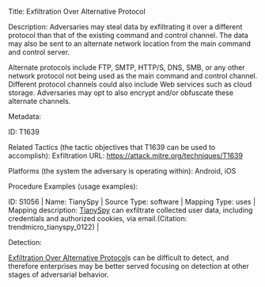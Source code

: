 Title: Exfiltration Over Alternative Protocol

Description: Adversaries may steal data by exfiltrating it over a different protocol than that of the existing command and control channel. The data may also be sent to an alternate network location from the main command and control server.

Alternate protocols include FTP, SMTP, HTTP/S, DNS, SMB, or any other network protocol not being used as the main command and control channel. Different protocol channels could also include Web services such as cloud storage. Adversaries may opt to also encrypt and/or obfuscate these alternate channels.

Metadata:

ID: T1639

Related Tactics (the tactic objectives that T1639 can be used to accomplish): Exfiltration URL: https://attack.mitre.org/techniques/T1639

Platforms (the system the adversary is operating within): Android, iOS

Procedure Examples (usage examples):

ID: S1056 | Name: TianySpy | Source Type: software | Mapping Type: uses | Mapping description: [TianySpy](https://attack.mitre.org/software/S1056) can exfiltrate collected user data, including credentials and authorized cookies, via email.(Citation: trendmicro_tianyspy_0122) |

Detection:

[Exfiltration Over Alternative Protocol](https://attack.mitre.org/techniques/T1639)s can be difficult to detect, and therefore enterprises may be better served focusing on detection at other stages of adversarial behavior.